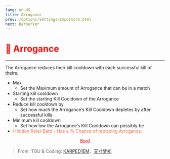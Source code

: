 ```yaml
---
lang: en-US
title: Arrogance
prev: /options/Settings/Impostors.html
next: Berserker
---
```


# <font color=red>👑 <b>Arrogance</b></font> <Badge text="Killing" type="tip" vertical="middle"/>
---

The Arrogance reduces their kill cooldown with each successful kill of theirs.
* Max
  * Set the Maximum amount of Arrogance that can be in a match
* Starting kill cooldown
  * Set the starting Kill Cooldown of the Arrogance
* Reduce kill cooldown by
  * Set how much the Arrogance’s Kill Cooldown depletes by after successful kills
* Minimum kill cooldown
  * Set how low the Arrogance’s Kill Cooldown can possibly be
* <font color=#f46f4e>(Hidden Role) Bard - Has a % Chance of replacing Arrogance.</font>

<center>

[<font color="red">Bard</font>](../Bard.html)
</center>

> From: TOU & Coding: [KARPED1EM](https://github.com/KARPED1EM)、[天寸梦初](https://github.com/Huier-Huang)